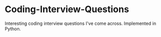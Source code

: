 # Coding-Interview-Questions
Interesting coding interview questions I've come across. Implemented in Python.

